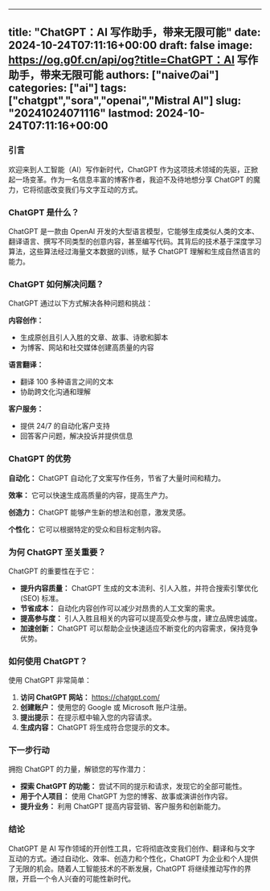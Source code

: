 
---
title: "ChatGPT：AI 写作助手，带来无限可能"
date: 2024-10-24T07:11:16+00:00
draft: false
image: https://og.g0f.cn/api/og?title=ChatGPT：AI 写作助手，带来无限可能
authors: ["naiveのai"]
categories: ["ai"]
tags: ["chatgpt","sora","openai","Mistral AI"]
slug: "20241024071116"
lastmod: 2024-10-24T07:11:16+00:00
---
### 引言

欢迎来到人工智能（AI）写作新时代，ChatGPT 作为这项技术领域的先驱，正掀起一场变革。作为一名信息丰富的博客作者，我迫不及待地想分享 ChatGPT 的魔力，它将彻底改变我们与文字互动的方式。

### ChatGPT 是什么？

ChatGPT 是一款由 OpenAI 开发的大型语言模型，它能够生成类似人类的文本、翻译语言、撰写不同类型的创意内容，甚至编写代码。其背后的技术基于深度学习算法，这些算法经过海量文本数据的训练，赋予 ChatGPT 理解和生成自然语言的能力。

### ChatGPT 如何解决问题？

ChatGPT 通过以下方式解决各种问题和挑战：

**内容创作：**
- 生成原创且引人入胜的文章、故事、诗歌和脚本
- 为博客、网站和社交媒体创建高质量的内容

**语言翻译：**
- 翻译 100 多种语言之间的文本
- 协助跨文化沟通和理解

**客户服务：**
- 提供 24/7 的自动化客户支持
- 回答客户问题，解决投诉并提供信息

### ChatGPT 的优势

**自动化：** ChatGPT 自动化了文案写作任务，节省了大量时间和精力。

**效率：** 它可以快速生成高质量的内容，提高生产力。

**创造力：** ChatGPT 能够产生新的想法和创意，激发灵感。

**个性化：** 它可以根据特定的受众和目标定制内容。

### 为何 ChatGPT 至关重要？

ChatGPT 的重要性在于它：

- **提升内容质量：** ChatGPT 生成的文本流利、引人入胜，并符合搜索引擎优化 (SEO) 标准。
- **节省成本：** 自动化内容创作可以减少对昂贵的人工文案的需求。
- **提高参与度：** 引人入胜且相关的内容可以提高受众参与度，建立品牌忠诚度。
- **加速创新：** ChatGPT 可以帮助企业快速适应不断变化的内容需求，保持竞争优势。

### 如何使用 ChatGPT？

使用 ChatGPT 非常简单：

1. **访问 ChatGPT 网站：** https://chatgpt.com/
2. **创建账户：** 使用您的 Google 或 Microsoft 账户注册。
3. **提出提示：** 在提示框中输入您的内容请求。
4. **生成内容：** ChatGPT 将生成符合您提示的文本。

### 下一步行动

拥抱 ChatGPT 的力量，解锁您的写作潜力：

- **探索 ChatGPT 的功能：** 尝试不同的提示和请求，发现它的全部可能性。
- **用于个人项目：** 使用 ChatGPT 为您的博客、故事或演讲创作内容。
- **提升业务：** 利用 ChatGPT 提高内容营销、客户服务和创新能力。

### 结论

ChatGPT 是 AI 写作领域的开创性工具，它将彻底改变我们创作、翻译和与文字互动的方式。通过自动化、效率、创造力和个性化，ChatGPT 为企业和个人提供了无限的机会。随着人工智能技术的不断发展，ChatGPT 将继续推动写作的界限，开启一个令人兴奋的可能性新时代。